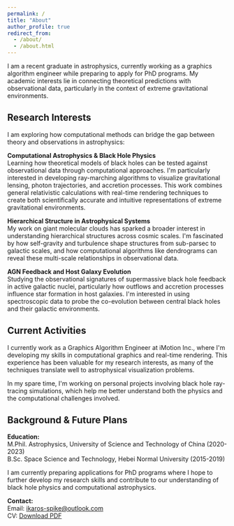 ```yaml
---
permalink: /
title: "About"
author_profile: true
redirect_from: 
  - /about/
  - /about.html
---
```


I am a recent graduate in astrophysics, currently working as a graphics algorithm engineer while preparing to apply for PhD programs. My academic interests lie in connecting theoretical predictions with observational data, particularly in the context of extreme gravitational environments.

## Research Interests

I am exploring how computational methods can bridge the gap between theory and observations in astrophysics:

**Computational Astrophysics & Black Hole Physics**  
Learning how theoretical models of black holes can be tested against observational data through computational approaches. I'm particularly interested in developing ray-marching algorithms to visualize gravitational lensing, photon trajectories, and accretion processes. This work combines general relativistic calculations with real-time rendering techniques to create both scientifically accurate and intuitive representations of extreme gravitational environments.

**Hierarchical Structure in Astrophysical Systems**  
My work on giant molecular clouds has sparked a broader interest in understanding hierarchical structures across cosmic scales. I'm fascinated by how self-gravity and turbulence shape structures from sub-parsec to galactic scales, and how computational algorithms like dendrograms can reveal these multi-scale relationships in observational data.

**AGN Feedback and Host Galaxy Evolution**  
Studying the observational signatures of supermassive black hole feedback in active galactic nuclei, particularly how outflows and accretion processes influence star formation in host galaxies. I'm interested in using spectroscopic data to probe the co-evolution between central black holes and their galactic environments.

## Current Activities

I currently work as a Graphics Algorithm Engineer at iMotion Inc., where I'm developing my skills in computational graphics and real-time rendering. This experience has been valuable for my research interests, as many of the techniques translate well to astrophysical visualization problems.

In my spare time, I'm working on personal projects involving black hole ray-tracing simulations, which help me better understand both the physics and the computational challenges involved.

## Background & Future Plans

**Education:**  
M.Phil. Astrophysics, University of Science and Technology of China (2020-2023)  
B.Sc. Space Science and Technology, Hebei Normal University (2015-2019)

I am currently preparing applications for PhD programs where I hope to further develop my research skills and contribute to our understanding of black hole physics and computational astrophysics.

**Contact:**  
Email: ikaros-spike@outlook.com  
CV: [Download PDF](/Academic_CV_ShenRenJie.pdf)
